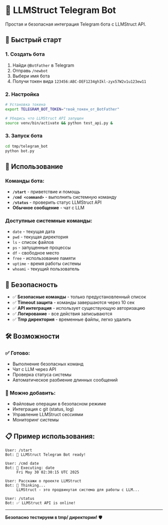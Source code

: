 # 🤖 LLMStruct Telegram Bot

Простая и безопасная интеграция Telegram бота с LLMStruct API.

## 🚀 Быстрый старт

### 1. Создать бота
1. Найди `@BotFather` в Telegram
2. Отправь `/newbot`
3. Выбери имя бота
4. Получи токен вида `123456:ABC-DEF1234ghIkl-zyx57W2v1u123ew11`

### 2. Настройка
```bash
# Установка токена
export TELEGRAM_BOT_TOKEN="твой_токен_от_BotFather"

# Убедись что LLMStruct API запущен
source venv/bin/activate && python test_api.py &
```

### 3. Запуск бота
```bash
cd tmp/telegram_bot
python bot.py
```

## 💬 Использование

### Команды бота:
- **`/start`** - приветствие и помощь
- **`/cmd <command>`** - выполнить системную команду
- **`/status`** - проверить статус LLMStruct API
- **Обычное сообщение** - чат с LLM

### Доступные системные команды:
- `date` - текущая дата
- `pwd` - текущая директория  
- `ls` - список файлов
- `ps` - запущенные процессы
- `df` - свободное место
- `free` - использование памяти
- `uptime` - время работы системы
- `whoami` - текущий пользователь

## 🔐 Безопасность

- ✅ **Безопасные команды** - только предустановленный список
- ✅ **Timeout защита** - команды завершаются через 10 сек
- ✅ **API интеграция** - использует существующую авторизацию
- ✅ **Логирование** - все действия записываются
- ✅ **Tmp директория** - временные файлы, легко удалить

## 🛠️ Возможности

### ✅ Готово:
- Выполнение безопасных команд
- Чат с LLM через API
- Проверка статуса системы
- Автоматическое разбиение длинных сообщений

### 🔄 Можно добавить:
- Файловые операции в безопасном режиме
- Интеграция с git (status, log)
- Управление LLMStruct сессиями
- Мониторинг системы

## 📋 Пример использования:

```
User: /start
Bot: 🤖 LLMStruct Telegram Bot ready!

User: /cmd date
Bot: 🔧 Executing: date
     Fri May 30 02:30:15 UTC 2025

User: Расскажи о проекте LLMStruct
Bot: 🤔 Thinking...
     LLMStruct - это продвинутая система для работы с LLM...

User: /status  
Bot: ✅ LLMStruct API is online!
```

---

**Безопасно тестируем в tmp/ директории!** 🛡️ 